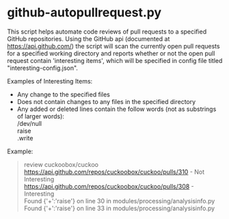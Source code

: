 github-autopullrequest.py
================

This script helps automate code reviews of pull requests to a specified GitHub repositories.
Using the GitHub api (documented at https://api.github.com/) the script will scan the 
currently open pull requests for a specified working directory and reports whether or not 
the open pull request contain 'interesting items', which will be specified in config file 
titled "interesting-config.json".

Examples of Interesting Items:
- Any change to the specified files
- Does not contain changes to any files in the specified directory
- Any added or deleted lines contain the follow words (not as substrings of larger words): <br>
/dev/null<br>
raise<br>
.write

Example:
> review cuckoobox/cuckoo <br>
> https://api.github.com/repos/cuckoobox/cuckoo/pulls/310 - Not Interesting<br>
> https://api.github.com/repos/cuckoobox/cuckoo/pulls/308 - Interesting<br>
>     Found {'+':'raise'} on line 30 in modules/processing/analysisinfo.py<br>
>     Found {'+':'raise'} on line 33 in modules/processing/analysisinfo.py
